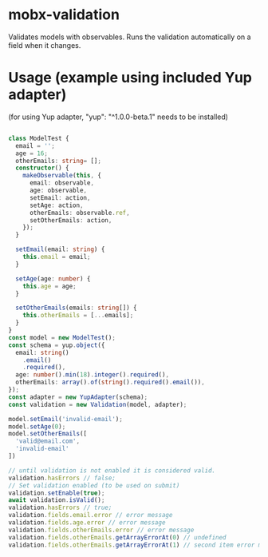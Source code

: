 # mobx-validation

Validates models with observables. Runs the validation automatically on a field when it changes.

# Usage (example using included Yup adapter)
(for using Yup adapter, "yup": "^1.0.0-beta.1" needs to be installed)

```typescript

class ModelTest {
  email = '';
  age = 16;
  otherEmails: string= [];
  constructor() {
    makeObservable(this, {
      email: observable,
      age: observable,
      setEmail: action,
      setAge: action,
      otherEmails: observable.ref,
      setOtherEmails: action,
    });
  }

  setEmail(email: string) {
    this.email = email;
  }

  setAge(age: number) {
    this.age = age;
  }

  setOtherEmails(emails: string[]) {
    this.otherEmails = [...emails];
  }
}
const model = new ModelTest();
const schema = yup.object({
  email: string()
    .email()
    .required(),
  age: number().min(18).integer().required(),
  otherEmails: array().of(string().required().email()),
});
const adapter = new YupAdapter(schema);
const validation = new Validation(model, adapter);

model.setEmail('invalid-email');
model.setAge(0);
model.setOtherEmails([
  'valid@email.com',
  'invalid-email'
])

// until validation is not enabled it is considered valid.
validation.hasErrors // false;
// Set validation enabled (to be used on submit)
validation.setEnable(true);
await validation.isValid();
validation.hasErrors // true;
validation.fields.email.error // error message
validation.fields.age.error // error message
validation.fields.otherEmails.error // error message
validation.fields.otherEmails.getArrayErrorAt(0) // undefined
validation.fields.otherEmails.getArrayErrorAt(1) // second item error message
```